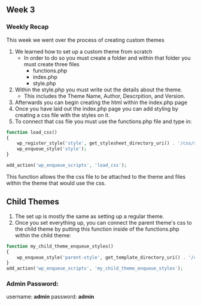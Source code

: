 ## Week 3

### Weekly Recap

This week we went over the process of creating custom themes

1. We learned how to set up a custom theme from scratch 
    - In order to do so you must create a folder and within that folder you must create three files
        - functions.php
        - index.php
        - style.php
2. Within the style.php you must write out the details about the theme.
    - This includes the Theme Name, Author, Descrpition, and Version.
3. Afterwards you can begin creating the html within the index.php page
4. Once you have laid out the index.php page you can add styling by creating a css file with the styles on it. 
5. To connect that css file you must use the functions.php file and type in:
```php
function load_css()
{
    wp_register_style('style', get_stylesheet_directory_uri() . '/css/styles.css');
    wp_enqueue_style('style');
}

add_action('wp_enqueue_scripts', 'load_css');
```
This function allows the the css file to be attached to the theme and files within the theme that would use the css.


## Child Themes

1. The set up is mostly the same as setting up a regular theme.
2. Once you set everything up, you can connect the parent theme's css to the child theme by putting this function inside of the functions.php within the child theme:
```php
function my_child_theme_enqueue_styles()
{
    wp_enqueue_style('parent-style', get_template_directory_uri() . '/css/styles.css');
}
add_action('wp_enqueue_scripts', 'my_child_theme_enqueue_styles');
```


### Admin Password:

username: **admin**
password: **admin**